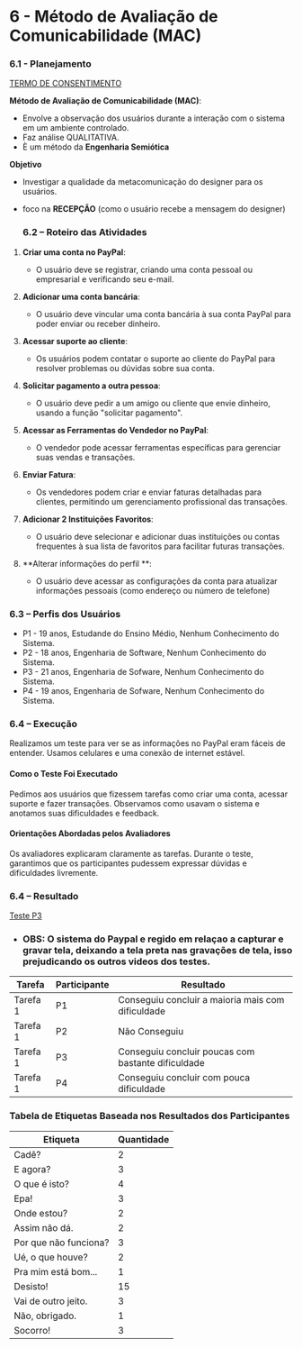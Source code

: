 # 6 - Método de Avaliação de Comunicabilidade (MAC)

### 6.1 -  Planejamento

[TERMO DE CONSENTIMENTO](https://github.com/Kaylanesoar/comunicabilidade)

**Método de Avaliação de Comunicabilidade (MAC)**:
- Envolve a observação dos usuários durante a interação com o sistema em um ambiente controlado.
- Faz análise QUALITATIVA.
- È um método da **Engenharia Semiótica**

**Objetivo**
- Investigar a qualidade da metacomunicação do designer para os usuários.
- foco na **RECEPÇÃO** (como o usuário recebe a mensagem do designer)

  ### 6.2 – Roteiro das Atividades
1. **Criar uma conta no PayPal**:
   - O usuário deve se registrar, criando uma conta pessoal ou empresarial e verificando seu e-mail.

2. **Adicionar uma conta bancária**:
   - O usuário deve vincular uma conta bancária à sua conta PayPal para poder enviar ou receber dinheiro.

3. **Acessar suporte ao cliente**:
   - Os usuários podem contatar o suporte ao cliente do PayPal para resolver problemas ou dúvidas sobre sua conta.

4. **Solicitar pagamento a outra pessoa**:
   - O usuário deve pedir a um amigo ou cliente que envie dinheiro, usando a função "solicitar pagamento".

5. **Acessar as Ferramentas do Vendedor no PayPal**:
   - O vendedor pode acessar ferramentas específicas para gerenciar suas vendas e transações.

6. **Enviar Fatura**:
   - Os vendedores podem criar e enviar faturas detalhadas para clientes, permitindo um gerenciamento profissional das transações.

7. **Adicionar 2 Instituições Favoritos**:
   - O usuário deve selecionar e adicionar duas instituições ou contas frequentes à sua lista de favoritos para facilitar futuras transações.

8. **Alterar informações do perfil **:
   - O usuário deve acessar as configurações da conta para atualizar informações pessoais (como endereço ou número de telefone)
  
### 6.3 – Perfis dos Usuários
- P1 - 19 anos, Estudande do Ensino Médio, Nenhum Conhecimento do Sistema.
- P2 - 18 anos, Engenharia de Software, Nenhum Conhecimento do Sistema.
- P3 - 21 anos, Engenharia de Sofware, Nenhum Conhecimento do Sistema.
- P4 - 19 anos, Engenharia de Sofware, Nenhum Conhecimento do Sistema.
  

### 6.4 – Execução
Realizamos um teste para ver se as informações no PayPal eram fáceis de entender. Usamos celulares e uma conexão de internet estável.

#### Como o Teste Foi Executado
Pedimos aos usuários que fizessem tarefas como criar uma conta, acessar suporte e fazer transações. Observamos como usavam o sistema e anotamos suas dificuldades e feedback.

#### Orientações Abordadas pelos Avaliadores
Os avaliadores explicaram claramente as tarefas. Durante o teste, garantimos que os participantes pudessem expressar dúvidas e dificuldades livremente.

### 6.4 – Resultado
[Teste P3](https://drive.google.com/file/d/1Pe5pZMi7hxmNnMdmF3v_tFIZVohUuQXy/view?usp=drive_link)
- ### OBS: O sistema do Paypal e regido em relaçao a capturar e gravar tela, deixando a tela preta nas gravações de tela, isso prejudicando os outros videos dos testes.


| **Tarefa** | **Participante** | **Resultado**                                                       |
|------------|------------------|---------------------------------------------------------------------|
| Tarefa 1   | P1               | Conseguiu concluir a maioria mais com dificuldade                    |
| Tarefa 1   | P2               | Não Conseguiu                                                       |
| Tarefa 1   | P3               | Conseguiu concluir poucas com bastante dificuldade                  |
| Tarefa 1   | P4               | Conseguiu concluir com pouca dificuldade                            |

### Tabela de Etiquetas Baseada nos Resultados dos Participantes

| **Etiqueta**                | **Quantidade** |
|-----------------------------|----------------|
| Cadê?                       | 2              |
| E agora?                    | 3              |
| O que é isto?               | 4              |
| Epa!                        | 3              |
| Onde estou?                 | 2              |
| Assim não dá.               | 2              |
| Por que não funciona?       | 3              |
| Ué, o que houve?            | 2              |
| Pra mim está bom...         | 1              |
| Desisto!                    | 15             |
| Vai de outro jeito.         | 3              |
| Não, obrigado.              | 1              |
| Socorro!                    | 3              |
